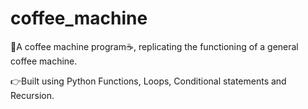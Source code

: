 # coffee_machine
🌟A coffee machine program☕, replicating the functioning of a general coffee machine.

👉Built using Python Functions, Loops, Conditional statements and Recursion.
